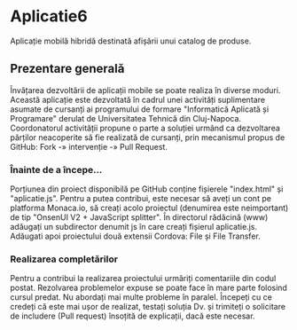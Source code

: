 # Aplicatie6
Aplicație mobilă hibridă destinată afișării unui catalog de produse.

## Prezentare generală

Învățarea dezvoltării de aplicații mobile se poate realiza în diverse moduri. Această aplicație este dezvoltată în cadrul unei activități suplimentare asumate de cursanți ai programului de formare "Informatică Aplicată și Programare" derulat de Universitatea Tehnică din Cluj-Napoca.
Coordonatorul activității propune o parte a soluției urmând ca dezvoltarea părților neacoperite să fie realizată de cursanți, prin mecanismul propus de GitHub: Fork -» intervenție -» Pull Request. 

### Înainte de a începe...

Porțiunea din proiect disponibilă pe GitHub conține fișierele "index.html" și "aplicatie.js". Pentru a putea contribui, este necesar să aveți un cont pe platforma Monaca.io, să creați acolo proiectul (denumirea este neimportant) de tip "OnsenUI V2 + JavaScript splitter".
În directorul rădăcină (www) adăugați un subdirector denumit js în care creați fișierul aplicatie.js.
Adăugati apoi proiectului două extensii Cordova: File și File Transfer.

### Realizarea completărilor

Pentru a contribui la realizarea proiectului urmăriți comentariile din codul postat. Rezolvarea problemelor expuse se poate face în mare parte folosind cursul predat.
Nu abordați mai multe probleme în paralel. Începeți cu ce credeți că este mai ușor de realizat, testați soluția Dv. și trimiteți o solicitare de includere (Pull request) însoțită de explicații, dacă este necesar.
